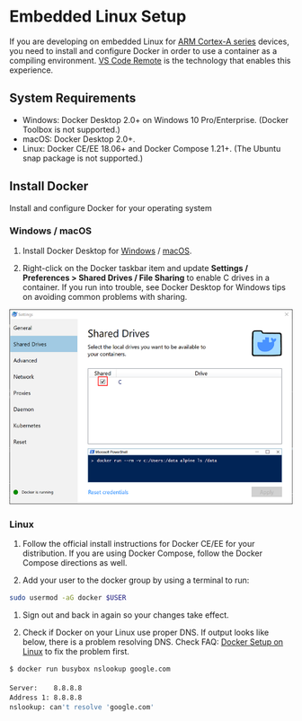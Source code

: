 # Embedded Linux Setup

If you are developing on embedded Linux for [ARM Cortex-A series](https://developer.arm.com/ip-products/processors/cortex-a) devices, you need to install and configure Docker in order to use a container as a compiling environment. [VS Code Remote](https://aka.ms/vscode-remote) is the technology that enables this experience.

## System Requirements

- Windows: Docker Desktop 2.0+ on Windows 10 Pro/Enterprise. (Docker Toolbox is not supported.) 
- macOS: Docker Desktop 2.0+. 
- Linux: Docker CE/EE 18.06+ and Docker Compose 1.21+. (The Ubuntu snap package is not supported.)

## Install Docker

Install and configure Docker for your operating system

### Windows / macOS

1. Install Docker Desktop for [Windows](https://docs.docker.com/docker-for-windows/install/) / [macOS](https://docs.docker.com/docker-for-mac/install/).

1. Right-click on the Docker taskbar item and update **Settings / Preferences > Shared Drives / File Sharing** to enable C drives in a container. If you run into trouble, see Docker Desktop for Windows tips on avoiding common problems with sharing.

  <img src="https://raw.githubusercontent.com/microsoft/vscode-iot-workbench/master/docs/images/shared-drivers.png" />

### Linux

1. Follow the official install instructions for Docker CE/EE for your distribution. If you are using Docker Compose, follow the Docker Compose directions as well. 

1. Add your user to the docker group by using a terminal to run:
  ```bash
  sudo usermod -aG docker $USER 
  ```

1. Sign out and back in again so your changes take effect. 

1. Check if Docker on your Linux use proper DNS. If output looks like below, there is a problem resolving DNS. Check FAQ: [Docker Setup on Linux](https://development.robinwinslow.uk/2016/06/23/fix-docker-networking-dns/) to fix the problem first. 
  ```bash
  $ docker run busybox nslookup google.com 
  
  Server:    8.8.8.8 
  Address 1: 8.8.8.8 
  nslookup: can't resolve 'google.com' 
  ```
